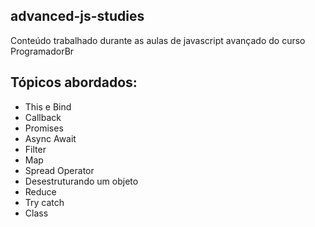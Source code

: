 ## advanced-js-studies
 
Conteúdo trabalhado durante as aulas de javascript avançado do curso ProgramadorBr

## Tópicos abordados:
* This e Bind
* Callback
* Promises
* Async Await
* Filter
* Map
* Spread Operator
* Desestruturando um objeto
* Reduce
* Try catch
* Class

